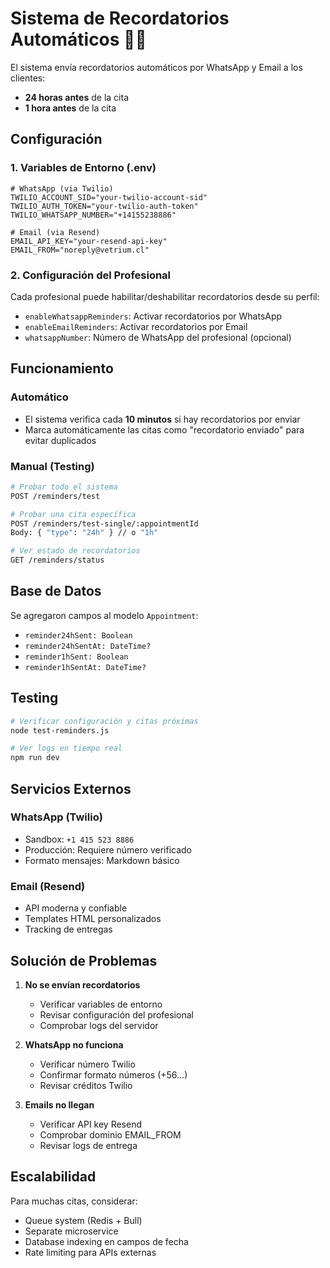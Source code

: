 # Sistema de Recordatorios Automáticos 📧📱

El sistema envía recordatorios automáticos por WhatsApp y Email a los clientes:
- **24 horas antes** de la cita
- **1 hora antes** de la cita

## Configuración

### 1. Variables de Entorno (.env)

```env
# WhatsApp (via Twilio)
TWILIO_ACCOUNT_SID="your-twilio-account-sid"
TWILIO_AUTH_TOKEN="your-twilio-auth-token"  
TWILIO_WHATSAPP_NUMBER="+14155238886"

# Email (via Resend)
EMAIL_API_KEY="your-resend-api-key"
EMAIL_FROM="noreply@vetrium.cl"
```

### 2. Configuración del Profesional

Cada profesional puede habilitar/deshabilitar recordatorios desde su perfil:
- `enableWhatsappReminders`: Activar recordatorios por WhatsApp
- `enableEmailReminders`: Activar recordatorios por Email
- `whatsappNumber`: Número de WhatsApp del profesional (opcional)

## Funcionamiento

### Automático
- El sistema verifica cada **10 minutos** si hay recordatorios por enviar
- Marca automáticamente las citas como "recordatorio enviado" para evitar duplicados

### Manual (Testing)
```bash
# Probar todo el sistema
POST /reminders/test

# Probar una cita específica
POST /reminders/test-single/:appointmentId
Body: { "type": "24h" } // o "1h"

# Ver estado de recordatorios
GET /reminders/status
```

## Base de Datos

Se agregaron campos al modelo `Appointment`:
- `reminder24hSent: Boolean`
- `reminder24hSentAt: DateTime?`
- `reminder1hSent: Boolean`
- `reminder1hSentAt: DateTime?`

## Testing

```bash
# Verificar configuración y citas próximas
node test-reminders.js

# Ver logs en tiempo real
npm run dev
```

## Servicios Externos

### WhatsApp (Twilio)
- Sandbox: `+1 415 523 8886`
- Producción: Requiere número verificado
- Formato mensajes: Markdown básico

### Email (Resend)
- API moderna y confiable
- Templates HTML personalizados
- Tracking de entregas

## Solución de Problemas

1. **No se envían recordatorios**
   - Verificar variables de entorno
   - Revisar configuración del profesional
   - Comprobar logs del servidor

2. **WhatsApp no funciona**
   - Verificar número Twilio
   - Confirmar formato números (+56...)
   - Revisar créditos Twilio

3. **Emails no llegan**
   - Verificar API key Resend
   - Comprobar dominio EMAIL_FROM
   - Revisar logs de entrega

## Escalabilidad

Para muchas citas, considerar:
- Queue system (Redis + Bull)
- Separate microservice
- Database indexing en campos de fecha
- Rate limiting para APIs externas